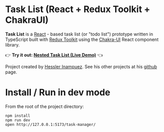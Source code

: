 Task List (React + Redux Toolkit + ChakraUI)
=====================

**Task List** is a [React](https://es.reactjs.org/) - based task list (or "todo list") prototype written in TypeScript built with [Redux Toolkit](https://redux-toolkit.js.org/) using the [Chakra-UI](https://chakra-ui.com/) React component library.

👉  **Try it out: [Nested Task List (Live Demo)](https://fawkes11.github.io/task-manager/)**  👈

Project created by [Hessler Inampuez](https://github.com/fawkes11). See his other projects at his [github](https://hessler.tech) page.

# Install / Run in dev mode

From the root of the project directory:

```
npm install
npm run dev
open http://127.0.0.1:5173/task-manager/
```